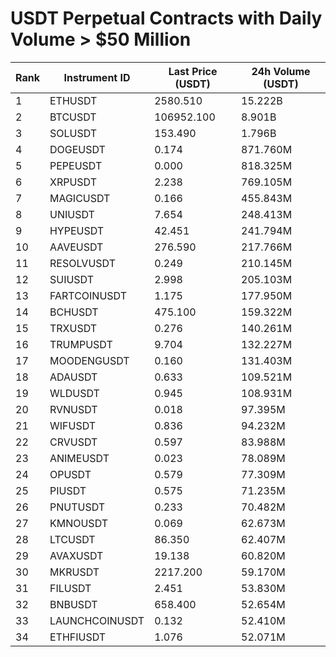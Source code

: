 # USDT Perpetual Contracts with Daily Volume > $50 Million

| Rank | Instrument ID | Last Price (USDT) | 24h Volume (USDT) |
|------|---------------|-------------------|-------------------|
| 1 | ETHUSDT | 2580.510 | 15.222B |
| 2 | BTCUSDT | 106952.100 | 8.901B |
| 3 | SOLUSDT | 153.490 | 1.796B |
| 4 | DOGEUSDT | 0.174 | 871.760M |
| 5 | PEPEUSDT | 0.000 | 818.325M |
| 6 | XRPUSDT | 2.238 | 769.105M |
| 7 | MAGICUSDT | 0.166 | 455.843M |
| 8 | UNIUSDT | 7.654 | 248.413M |
| 9 | HYPEUSDT | 42.451 | 241.794M |
| 10 | AAVEUSDT | 276.590 | 217.766M |
| 11 | RESOLVUSDT | 0.249 | 210.145M |
| 12 | SUIUSDT | 2.998 | 205.103M |
| 13 | FARTCOINUSDT | 1.175 | 177.950M |
| 14 | BCHUSDT | 475.100 | 159.322M |
| 15 | TRXUSDT | 0.276 | 140.261M |
| 16 | TRUMPUSDT | 9.704 | 132.227M |
| 17 | MOODENGUSDT | 0.160 | 131.403M |
| 18 | ADAUSDT | 0.633 | 109.521M |
| 19 | WLDUSDT | 0.945 | 108.931M |
| 20 | RVNUSDT | 0.018 | 97.395M |
| 21 | WIFUSDT | 0.836 | 94.232M |
| 22 | CRVUSDT | 0.597 | 83.988M |
| 23 | ANIMEUSDT | 0.023 | 78.089M |
| 24 | OPUSDT | 0.579 | 77.309M |
| 25 | PIUSDT | 0.575 | 71.235M |
| 26 | PNUTUSDT | 0.233 | 70.482M |
| 27 | KMNOUSDT | 0.069 | 62.673M |
| 28 | LTCUSDT | 86.350 | 62.407M |
| 29 | AVAXUSDT | 19.138 | 60.820M |
| 30 | MKRUSDT | 2217.200 | 59.170M |
| 31 | FILUSDT | 2.451 | 53.830M |
| 32 | BNBUSDT | 658.400 | 52.654M |
| 33 | LAUNCHCOINUSDT | 0.132 | 52.410M |
| 34 | ETHFIUSDT | 1.076 | 52.071M |
